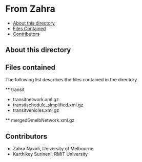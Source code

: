 # From Zahra

* [About this directory](#about-this-directory)
* [Files Contained](#files-contained)
* [Contributors](#contributors)


## About this directory


## Files contained

The following list describes the files contained in the directory

** transit

 * transitnetwork.xml.gz
 * transitschedule_simplified.xml.gz
 * transitvehicles.xml.gz

** mergedGmelbNetwork.xml.gz


## Contributors

* Zahra Navidi, University of Melbourne
* Karthikey Surineni, RMIT University




